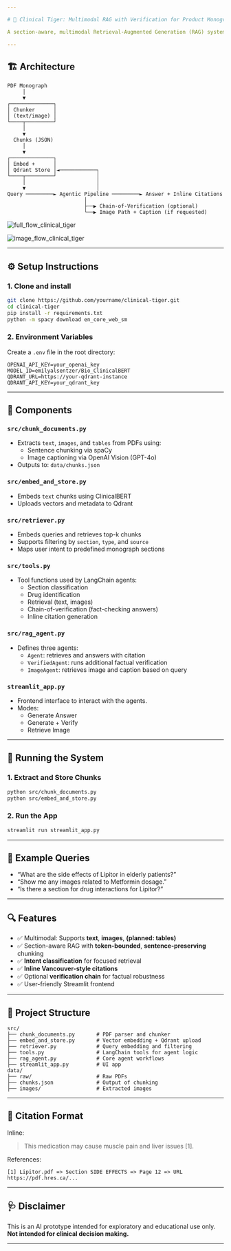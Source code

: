 ```yaml
---

# 🐅 Clinical Tiger: Multimodal RAG with Verification for Product Monographs

A section-aware, multimodal Retrieval-Augmented Generation (RAG) system that extracts **text**, **images**, and **tables** from pharmaceutical product monographs (PDFs), stores them in a vector database (Qdrant), and supports **clinical assistant agents** that generate verified answers with **inline citations** and **image retrieval**.

---
```


## 🏗️ Architecture

```
PDF Monograph
     │
     ▼
┌──────────────┐
│ Chunker      │
│ (text/image) │
└────┬─────────┘
     │
     ▼
  Chunks (JSON)
     │
     ▼
┌──────────────┐
│ Embed +      │
│ Qdrant Store │◄────────────┐
└────┬─────────┘             │
     │                       │
     ▼                       │
Query ─────────► Agentic Pipeline ─────────► Answer + Inline Citations
                         │
                         ├──▶ Chain-of-Verification (optional)
                         └──▶ Image Path + Caption (if requested)
```
![full_flow_clinical_tiger](https://github.com/user-attachments/assets/15da8e06-853b-4724-b985-bb6749046339)

![image_flow_clinical_tiger](https://github.com/user-attachments/assets/08b5610f-40c8-40d2-845a-1e55cd1da5f8)


---

## ⚙️ Setup Instructions

### 1. Clone and install

```bash
git clone https://github.com/yourname/clinical-tiger.git
cd clinical-tiger
pip install -r requirements.txt
python -m spacy download en_core_web_sm
```

### 2. Environment Variables

Create a `.env` file in the root directory:

```
OPENAI_API_KEY=your_openai_key
MODEL_ID=emilyalsentzer/Bio_ClinicalBERT
QDRANT_URL=https://your-qdrant-instance
QDRANT_API_KEY=your_qdrant_key
```

---

## 🧠 Components

### `src/chunk_documents.py`
- Extracts `text`, `images`, and `tables` from PDFs using:
  - Sentence chunking via spaCy
  - Image captioning via OpenAI Vision (GPT-4o)
- Outputs to: `data/chunks.json`

### `src/embed_and_store.py`
- Embeds `text` chunks using ClinicalBERT
- Uploads vectors and metadata to Qdrant

### `src/retriever.py`
- Embeds queries and retrieves top-k chunks
- Supports filtering by `section`, `type`, and `source`
- Maps user intent to predefined monograph sections

### `src/tools.py`
- Tool functions used by LangChain agents:
  - Section classification
  - Drug identification
  - Retrieval (text, images)
  - Chain-of-verification (fact-checking answers)
  - Inline citation generation

### `src/rag_agent.py`
- Defines three agents:
  - `Agent`: retrieves and answers with citation
  - `VerifiedAgent`: runs additional factual verification
  - `ImageAgent`: retrieves image and caption based on query

### `streamlit_app.py`
- Frontend interface to interact with the agents.
- Modes:
  - Generate Answer
  - Generate + Verify
  - Retrieve Image

---

## 🚀 Running the System

### 1. Extract and Store Chunks
```bash
python src/chunk_documents.py
python src/embed_and_store.py
```

### 2. Run the App
```bash
streamlit run streamlit_app.py
```

---

## 🧪 Example Queries

- “What are the side effects of Lipitor in elderly patients?”
- “Show me any images related to Metformin dosage.”
- “Is there a section for drug interactions for Lipitor?”

---

## 🔍 Features

- ✅ Multimodal: Supports **text**, **images**, **(planned: tables)**
- ✅ Section-aware RAG with **token-bounded**, **sentence-preserving** chunking
- ✅ **Intent classification** for focused retrieval
- ✅ **Inline Vancouver-style citations**
- ✅ Optional **verification chain** for factual robustness
- ✅ User-friendly Streamlit frontend

---

## 📁 Project Structure

```
src/
├── chunk_documents.py       # PDF parser and chunker
├── embed_and_store.py       # Vector embedding + Qdrant upload
├── retriever.py             # Query embedding and filtering
├── tools.py                 # LangChain tools for agent logic
├── rag_agent.py             # Core agent workflows
├── streamlit_app.py         # UI app
data/
├── raw/                     # Raw PDFs
├── chunks.json              # Output of chunking
├── images/                  # Extracted images
```

---

## 📌 Citation Format

Inline:
> This medication may cause muscle pain and liver issues [1].

References:
```
[1] Lipitor.pdf => Section SIDE EFFECTS => Page 12 => URL https://pdf.hres.ca/...
```

---

## 🩺 Disclaimer

This is an AI prototype intended for exploratory and educational use only. **Not intended for clinical decision making.**

---
